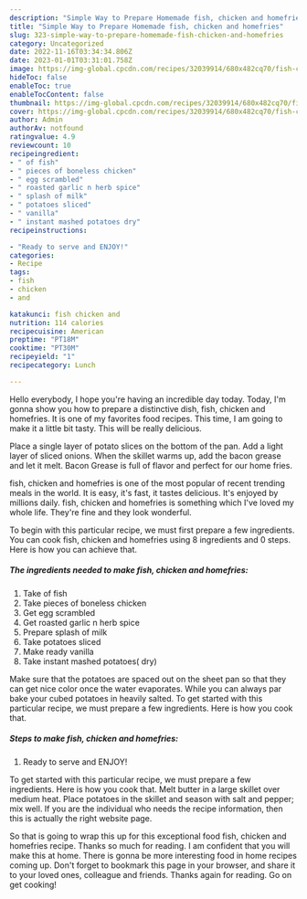 ```yaml
---
description: "Simple Way to Prepare Homemade fish, chicken and homefries"
title: "Simple Way to Prepare Homemade fish, chicken and homefries"
slug: 323-simple-way-to-prepare-homemade-fish-chicken-and-homefries
category: Uncategorized
date: 2022-11-16T03:34:34.806Z
date: 2023-01-01T03:31:01.758Z
image: https://img-global.cpcdn.com/recipes/32039914/680x482cq70/fish-chicken-and-homefries-recipe-main-photo.jpg
hideToc: false
enableToc: true
enableTocContent: false
thumbnail: https://img-global.cpcdn.com/recipes/32039914/680x482cq70/fish-chicken-and-homefries-recipe-main-photo.jpg
cover: https://img-global.cpcdn.com/recipes/32039914/680x482cq70/fish-chicken-and-homefries-recipe-main-photo.jpg
author: Admin
authorAv: notfound
ratingvalue: 4.9
reviewcount: 10
recipeingredient:
- " of fish"
- " pieces of boneless chicken"
- " egg scrambled"
- " roasted garlic n herb spice"
- " splash of milk"
- " potatoes sliced"
- " vanilla"
- " instant mashed potatoes dry"
recipeinstructions:

- "Ready to serve and ENJOY!"
categories:
- Recipe
tags:
- fish
- chicken
- and

katakunci: fish chicken and 
nutrition: 114 calories
recipecuisine: American
preptime: "PT18M"
cooktime: "PT30M"
recipeyield: "1"
recipecategory: Lunch

---
```



Hello everybody, I hope you're having an incredible day today. Today, I'm gonna show you how to prepare a distinctive dish, fish, chicken and homefries. It is one of my favorites food recipes. This time, I am going to make it a little bit tasty. This will be really delicious.

Place a single layer of potato slices on the bottom of the pan. Add a light layer of sliced onions. When the skillet warms up, add the bacon grease and let it melt. Bacon Grease is full of flavor and perfect for our home fries.

fish, chicken and homefries is one of the most popular of recent trending meals in the world. It is easy, it's fast, it tastes delicious. It's enjoyed by millions daily. fish, chicken and homefries is something which I've loved my whole life. They're fine and they look wonderful.


To begin with this particular recipe, we must first prepare a few ingredients. You can cook fish, chicken and homefries using 8 ingredients and 0 steps. Here is how you can achieve that.

<!--inarticleads1-->

##### The ingredients needed to make fish, chicken and homefries:

1. Take  of fish
1. Take  pieces of boneless chicken
1. Get  egg scrambled
1. Get  roasted garlic n herb spice
1. Prepare  splash of milk
1. Take  potatoes sliced
1. Make ready  vanilla
1. Take  instant mashed potatoes( dry)


Make sure that the potatoes are spaced out on the sheet pan so that they can get nice color once the water evaporates. While you can always par bake your cubed potatoes in heavily salted. To get started with this particular recipe, we must prepare a few ingredients. Here is how you cook that. 

<!--inarticleads2-->

##### Steps to make fish, chicken and homefries:


1. Ready to serve and ENJOY!

To get started with this particular recipe, we must prepare a few ingredients. Here is how you cook that. Melt butter in a large skillet over medium heat. Place potatoes in the skillet and season with salt and pepper; mix well. If you are the individual who needs the recipe information, then this is actually the right website page. 

So that is going to wrap this up for this exceptional food fish, chicken and homefries recipe. Thanks so much for reading. I am confident that you will make this at home. There is gonna be more interesting food in home recipes coming up. Don't forget to bookmark this page in your browser, and share it to your loved ones, colleague and friends. Thanks again for reading. Go on get cooking!
